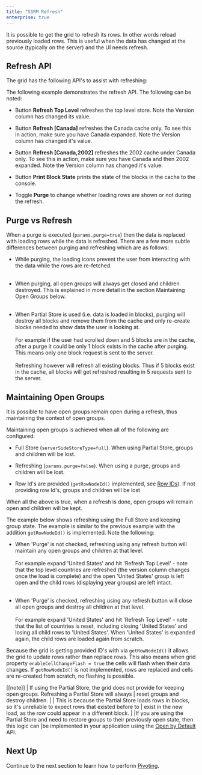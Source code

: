 ```yaml
---
title: "SSRM Refresh"
enterprise: true
---
```


It is possible to get the grid to refresh its rows. In other words reload previously loaded rows.
This is useful when the data has changed at the source (typically on the server) and the UI needs refresh.

## Refresh API

The grid has the following API's to assist with refreshing:

<api-documentation source='grid-api/api.json' section='serverSideRowModel' names='["refreshServerSideStore"]' config='{"overrideBottomMargin":"0rem"}' ></api-documentation>
<api-documentation source='grid-api/api.json' section='infiniteScrolling' names='["getCacheBlockState"]'  ></api-documentation>


The following example demonstrates the refresh API. The following can be noted:

- Button **Refresh Top Level** refreshes the top level store. Note the Version column has changed its value.

- Button **Refresh [Canada]** refreshes the Canada cache only. To see this in action, make sure you have Canada expanded. Note the Version column has changed it's value.

- Button **Refresh [Canada,2002]** refreshes the 2002 cache under Canada only. To see this in action, make sure you have Canada and then 2002 expanded. Note the Version column has changed it's value.

- Button **Print Block State** prints the state of the blocks in the cache to the console.

- Toggle **Purge** to change whether loading rows are shown or not during the refresh.

<grid-example title='Refresh Store' name='refresh-store' type='generated' options='{ "enterprise": true, "exampleHeight":  615, "extras": ["alasql"], "modules": ["serverside", "rowgrouping"] }'></grid-example>

## Purge vs Refresh

When a purge is executed (`params.purge=true`) then the data is replaced with loading rows
while the data is refreshed. There are a few more subtle differences between purging and
refreshing which are as follows:

- While purging, the loading icons prevent the user from interacting with the data while the rows are re-fetched.<br/><br/>

- When purging, all open groups will always get closed and children destroyed. This is explained in more detail
  in the section Maintaining Open Groups below.<br/><br/>

- When Partial Store is used (i.e. data is loaded in blocks), purging will destroy all blocks
  and remove them from the cache and only re-create blocks needed to show data the user is looking at. <br/><br/>
  For example if the user had scrolled down and 5 blocks are in the cache, after a purge it could
  be only 1 block exists in the cache after purging. This means only one block request is sent to the server.<br/><br/>
  Refreshing however will refresh all existing blocks. Thus if 5 blocks exist in the cache, all blocks
  will get refreshed resulting in 5 requests sent to the server.


## Maintaining Open Groups

It is possible to have open groups remain open during a refresh, thus maintaining the context
of open groups.

Maintaining open groups is achieved when all of the following are configured:

- Full Store (`serverSideStoreType=full`). When using Partial Store, groups and children will be lost.

- Refreshing (`params.purge=false`). When using a purge, groups and children will be lost.

- Row Id's are provided (`getRowNodeId()` implemented, see [Row IDs](/row-object/#application-assigned-ids)). If not providing row Id's, groups and children will be lost

When all the above is true, when a refresh is done, open groups will remain open and children will be kept.

The example below shows refreshing using the Full Store and keeping group state. The example is similar to the
previous example with the addition `getRowNodeId()` is implemented. Note the following:

- When 'Purge' is not checked, refreshing using any refresh button will maintain any open groups and children at that level.<br/><br/>
  For example expand 'United States' and hit 'Refresh Top Level' - note that the
  top level countries are refreshed (the version column changes once the load is
  complete) and the open 'United States' group is left open and the child rows
  (displaying year groups) are left intact.<br/><br/>

- When 'Purge' is checked, refreshing using any refresh button will close all open groups and destroy all children at that level.<br/><br/>
  For example expand 'United States' and hit 'Refresh Top Level' - note that the
  list of countries is reset, including closing 'United States' and losing
  all child rows to 'United States'. When 'United States' is expanded again, the
  child rows are loaded again from scratch.

Because the grid is getting provided ID's with via `getRowNodeId()` it allows the grid to update rows rather than
replace rows. This also means when grid property `enableCellChangeFlash = true` the cells will flash when their data
changes. If `getRowNodeId()` is not implemented, rows are replaced and cells are re-created from scratch, no flashing
is possible.


<grid-example title='Keep Group State' name='keep-group-state' type='generated' options='{ "enterprise": true, "exampleHeight": 615, "extras": ["alasql"], "modules": ["serverside", "rowgrouping"] }'></grid-example>

[[note]]
| If using the Partial Store, the grid does not provide for keeping open groups. Refreshing a Partial Store will always
| reset groups and destroy children.
|
| This is because the Partial Store loads rows in blocks, so it's unreliable to expect rows that existed before to
| exist in the new load, as the row could appear in a different block.
|
|If you are using the Partial Store and need to restore groups to their previously open state, then this logic can
|be implemented in your application using the [Open by Default](/server-side-model-grouping/#open-by-default) API.


## Next Up

Continue to the next section to learn how to perform [Pivoting](/server-side-model-pivoting/).

